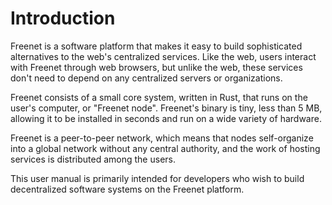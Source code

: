 # Introduction

Freenet is a software platform that makes it easy to build sophisticated
alternatives to the web's centralized services. Like the web, users interact
with Freenet through web browsers, but unlike the web, these services don't need
to depend on any centralized servers or organizations.

Freenet consists of a small core system, written in Rust, that runs on the
user's computer, or "Freenet node". Freenet's binary is tiny, less than 5 MB,
allowing it to be installed in seconds and run on a wide variety of hardware.

Freenet is a peer-to-peer network, which means that nodes self-organize into a
global network without any central authority, and the work of hosting services
is distributed among the users.

This user manual is primarily intended for developers who wish to build
decentralized software systems on the Freenet platform.
